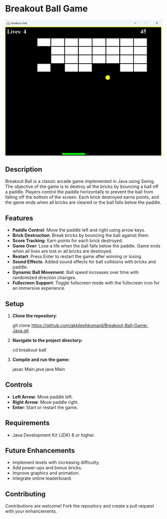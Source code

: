 # Breakout Ball Game

![Gameplay Screenshot](Gameplay%20Screenshot.png)

## Description

Breakout Ball is a classic arcade game implemented in Java using Swing. The objective of the game is to destroy all the bricks by bouncing a ball off a paddle. Players control the paddle horizontally to prevent the ball from falling off the bottom of the screen. Each brick destroyed earns points, and the game ends when all bricks are cleared or the ball falls below the paddle.

## Features

- **Paddle Control**: Move the paddle left and right using arrow keys.
- **Brick Destruction**: Break bricks by bouncing the ball against them.
- **Score Tracking**: Earn points for each brick destroyed.
- **Game Over**: Lose a life when the ball falls below the paddle. Game ends when all lives are lost or all bricks are destroyed.
- **Restart**: Press Enter to restart the game after winning or losing.
- **Sound Effects**: Added sound effects for ball collisions with bricks and paddle.
- **Dynamic Ball Movement**: Ball speed increases over time with randomized direction changes.
- **Fullscreen Support**: Toggle fullscreen mode with the fullscreen icon for an immersive experience.

## Setup

1. **Clone the repository**:

   git clone https://github.com/akkileshkumard/Breakout-Ball-Game-Java.git
   
2. **Navigate to the project directory:**

   cd breakout-ball

3. **Compile and run the game:**

   javac Main.java
   java Main


## Controls

- **Left Arrow**: Move paddle left.
- **Right Arrow**: Move paddle right.
- **Enter**: Start or restart the game.

## Requirements

- Java Development Kit (JDK) 8 or higher.

## Future Enhancements

- Implement levels with increasing difficulty.
- Add power-ups and bonus bricks.
- Improve graphics and animation.
- Integrate online leaderboard.

## Contributing

Contributions are welcome! Fork the repository and create a pull request with your enhancements.

